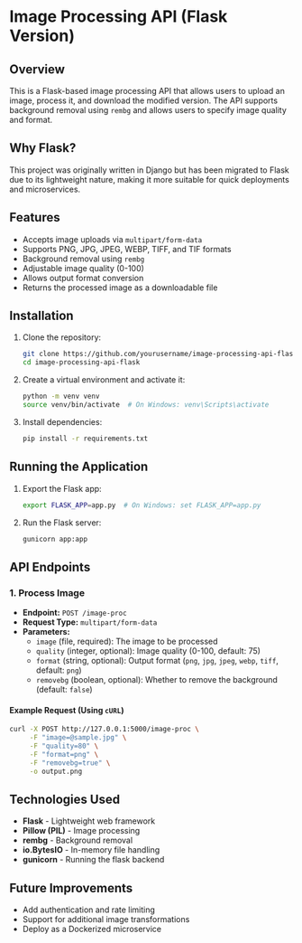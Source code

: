 # Image Processing API (Flask Version)

## Overview

This is a Flask-based image processing API that allows users to upload an image, process it, and download the modified version. The API supports background removal using `rembg` and allows users to specify image quality and format.

## Why Flask?

This project was originally written in Django but has been migrated to Flask due to its lightweight nature, making it more suitable for quick deployments and microservices.

## Features

- Accepts image uploads via `multipart/form-data`
- Supports PNG, JPG, JPEG, WEBP, TIFF, and TIF formats
- Background removal using `rembg`
- Adjustable image quality (0-100)
- Allows output format conversion
- Returns the processed image as a downloadable file

## Installation

1. Clone the repository:

   ```sh
   git clone https://github.com/yourusername/image-processing-api-flask.git
   cd image-processing-api-flask
   ```

2. Create a virtual environment and activate it:

   ```sh
   python -m venv venv
   source venv/bin/activate  # On Windows: venv\Scripts\activate
   ```

3. Install dependencies:

   ```sh
   pip install -r requirements.txt
   ```

## Running the Application

1. Export the Flask app:

   ```sh
   export FLASK_APP=app.py  # On Windows: set FLASK_APP=app.py
   ```

2. Run the Flask server:

   ```sh
   gunicorn app:app
   ```

## API Endpoints

### 1. Process Image

- **Endpoint:** `POST /image-proc`
- **Request Type:** `multipart/form-data`
- **Parameters:**
  - `image` (file, required): The image to be processed
  - `quality` (integer, optional): Image quality (0-100, default: 75)
  - `format` (string, optional): Output format (`png`, `jpg`, `jpeg`, `webp`, `tiff`, default: `png`)
  - `removebg` (boolean, optional): Whether to remove the background (default: `false`)

#### Example Request (Using `cURL`)

```sh
curl -X POST http://127.0.0.1:5000/image-proc \
     -F "image=@sample.jpg" \
     -F "quality=80" \
     -F "format=png" \
     -F "removebg=true" \
     -o output.png
```

## Technologies Used

- **Flask** - Lightweight web framework
- **Pillow (PIL)** - Image processing
- **rembg** - Background removal
- **io.BytesIO** - In-memory file handling
- **gunicorn** - Running the flask backend

## Future Improvements

- Add authentication and rate limiting
- Support for additional image transformations
- Deploy as a Dockerized microservice
